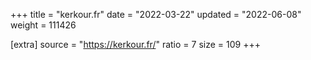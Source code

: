 +++
title = "kerkour.fr"
date = "2022-03-22"
updated = "2022-06-08"
weight = 111426

[extra]
source = "https://kerkour.fr/"
ratio = 7
size = 109
+++
